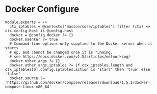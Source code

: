 
# Docker Configure

    module.exports = ->
      ctx_iptables = @contexts('masson/core/iptables').filter (ctx) => ctx.config.host is @config.host 
      docker = @config.docker ?= {}
      docker.nsenter ?= true
      # Command-line options only supplied to the Docker server when it starts 
      # up, and cannot be changed once it is running.
      # see https://docs.docker.com/v1.5/articles/networking/
      docker.other_args ?= {}
      docker.other_args.iptables ?= if ctx_iptables.length and ctx_iptables[0].config.iptables.action is 'start' then 'true' else 'false'
      docker.source ?= 'https://github.com/docker/compose/releases/download/1.5.1/docker-compose-Linux-x86_64'
